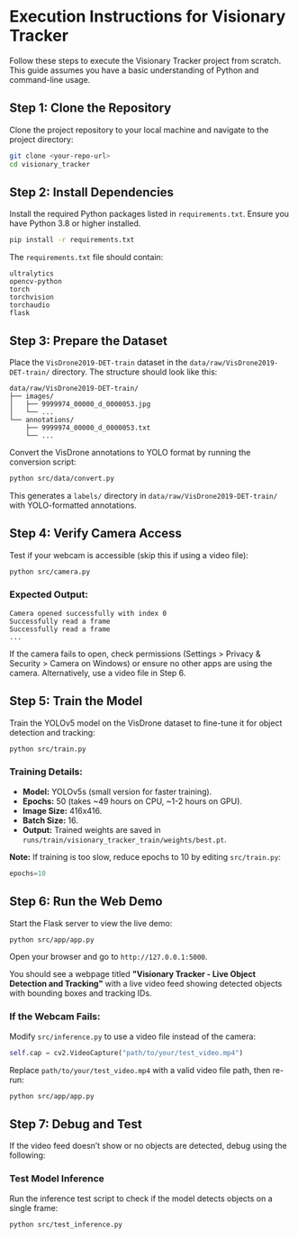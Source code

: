 # Execution Instructions for Visionary Tracker

Follow these steps to execute the Visionary Tracker project from scratch. This guide assumes you have a basic understanding of Python and command-line usage.

## Step 1: Clone the Repository
Clone the project repository to your local machine and navigate to the project directory:

```bash
git clone <your-repo-url>
cd visionary_tracker
```

## Step 2: Install Dependencies
Install the required Python packages listed in `requirements.txt`. Ensure you have Python 3.8 or higher installed.

```bash
pip install -r requirements.txt
```

The `requirements.txt` file should contain:

```text
ultralytics
opencv-python
torch
torchvision
torchaudio
flask
```

## Step 3: Prepare the Dataset
Place the `VisDrone2019-DET-train` dataset in the `data/raw/VisDrone2019-DET-train/` directory. The structure should look like this:

```
data/raw/VisDrone2019-DET-train/
├── images/
│   ├── 9999974_00000_d_0000053.jpg
│   └── ...
└── annotations/
    ├── 9999974_00000_d_0000053.txt
    └── ...
```

Convert the VisDrone annotations to YOLO format by running the conversion script:

```bash
python src/data/convert.py
```

This generates a `labels/` directory in `data/raw/VisDrone2019-DET-train/` with YOLO-formatted annotations.

## Step 4: Verify Camera Access
Test if your webcam is accessible (skip this if using a video file):

```bash
python src/camera.py
```

### Expected Output:
```
Camera opened successfully with index 0
Successfully read a frame
Successfully read a frame
...
```

If the camera fails to open, check permissions (Settings > Privacy & Security > Camera on Windows) or ensure no other apps are using the camera. Alternatively, use a video file in Step 6.

## Step 5: Train the Model
Train the YOLOv5 model on the VisDrone dataset to fine-tune it for object detection and tracking:

```bash
python src/train.py
```

### Training Details:
- **Model:** YOLOv5s (small version for faster training).
- **Epochs:** 50 (takes ~49 hours on CPU, ~1-2 hours on GPU).
- **Image Size:** 416x416.
- **Batch Size:** 16.
- **Output:** Trained weights are saved in `runs/train/visionary_tracker_train/weights/best.pt`.

**Note:** If training is too slow, reduce epochs to 10 by editing `src/train.py`:

```python
epochs=10
```

## Step 6: Run the Web Demo
Start the Flask server to view the live demo:

```bash
python src/app/app.py
```

Open your browser and go to `http://127.0.0.1:5000`.

You should see a webpage titled **"Visionary Tracker - Live Object Detection and Tracking"** with a live video feed showing detected objects with bounding boxes and tracking IDs.

### If the Webcam Fails:
Modify `src/inference.py` to use a video file instead of the camera:

```python
self.cap = cv2.VideoCapture("path/to/your/test_video.mp4")
```

Replace `path/to/your/test_video.mp4` with a valid video file path, then re-run:

```bash
python src/app/app.py
```

## Step 7: Debug and Test
If the video feed doesn’t show or no objects are detected, debug using the following:

### Test Model Inference
Run the inference test script to check if the model detects objects on a single frame:

```bash
python src/test_inference.py